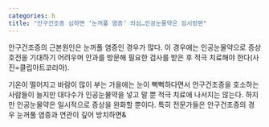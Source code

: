 ```yaml
---
categories: h
title: "안구건조증 심하면 ‘눈꺼풀 염증’ 의심…인공눈물약은 임시방편"
---
```

안구건조증의 근본원인은 눈꺼풀 염증인 경우가 많다. 이 경우에는 인공눈물약으로 증상 호전을 기대하기 어려우며 안과를 방문해 필요한 검사를 받은 후 적극 치료해야 한다(사진=클립아트코리아).&nbsp;



기온이 떨어지고 바람이 많이 부는 가을에는 눈이 뻑뻑하다면서&nbsp;안구건조증을 호소하는 사람들이 늘지만&nbsp;대다수가 인공눈물약을 넣고 말 뿐 적극 치료에 나서지는 않는다. 하지만 인공눈물약은 일시적으로 증상을 완화할 뿐이다. 특히 전문가들은&nbsp;안구건조증의 경우&nbsp;눈꺼풀 염증과 연관이 깊어&nbsp;방치하면&